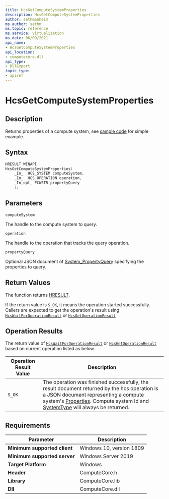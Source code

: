 ```yaml
---
title: HcsGetComputeSystemProperties
description: HcsGetComputeSystemProperties
author: sethmanheim
ms.author: sethm
ms.topic: reference
ms.service: virtualization
ms.date: 06/09/2021
api_name:
- HcsGetComputeSystemProperties
api_location:
- computecore.dll
api_type:
- DllExport
topic_type: 
- apiref
---
```

# HcsGetComputeSystemProperties

## Description

Returns properties of a compute system, see [sample code](./tutorial.md) for simple example.

## Syntax

```cpp
HRESULT WINAPI
HcsGetComputeSystemProperties(
    _In_  HCS_SYSTEM computeSystem,
    _In_  HCS_OPERATION operation,
    _In_opt_ PCWSTR propertyQuery
    );
```

## Parameters

`computeSystem`

The handle to the compute system to query.

`operation`

The handle to the operation that tracks the query operation.

`propertyQuery`

Optional JSON document of [System_PropertyQuery](./../SchemaReference.md#System_PropertyQuery) specifying the properties to query.

## Return Values

The function returns [HRESULT](./HCSHResult.md).

If the return value is `S_OK`, it means the operation started successfully. Callers are expected to get the operation's result using [`HcsWaitForOperationResult`](./HcsWaitForOperationResult.md) or [`HcsGetOperationResult`](./HcsGetOperationResult.md)

## Operation Results

The return value of [`HcsWaitForOperationResult`](./HcsWaitForOperationResult.md) or [`HcsGetOperationResult`](./HcsGetOperationResult.md) based on current operation listed as below.

| Operation Result Value | Description |
| -- | -- |
| `S_OK` | The operation was finished successfully, the result document returned by the hcs operation is a JSON document representing a compute system's [Properties](./../SchemaReference.md#Properties). Compute system Id and [SystemType](./../SchemaReference.md#SystemType) will always be returned.|

## Requirements

|Parameter|Description|
|---|---|
| **Minimum supported client** | Windows 10, version 1809 |
| **Minimum supported server** | Windows Server 2019 |
| **Target Platform** | Windows |
| **Header** | ComputeCore.h |
| **Library** | ComputeCore.lib |
| **Dll** | ComputeCore.dll |
